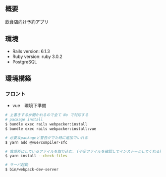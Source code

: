 ## 概要

飲食店向け予約アプリ


## 環境
- Rails version: 6.1.3
- Ruby version: ruby 3.0.2
- PostgreSQL

## 環境構築

### フロント

- vue　環境下準備

```bash
# 上書きするか聞かれるので全て No で対応する
# package install　
$ bundle exec rails webpacker:install
$ bundle exec rails webpacker:install:vue

# 必要なpackageと警告がでた時に追加でいれる
$ yarn add @vue/compiler-sfc

# 管理外にしているファイルを取り込む. (不足ファイルを確認してインストールしてくれる)
$ yarn install --check-files
```


```bash
# サーバ起動
$ bin/webpack-dev-server
```
